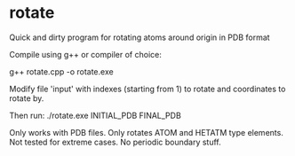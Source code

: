 rotate
======

Quick and dirty program for rotating atoms around origin in PDB format

Compile using g++ or compiler of choice:

  g++ rotate.cpp -o rotate.exe

Modify file 'input' with indexes (starting from 1) to rotate
and coordinates to rotate by.

Then run:
  ./rotate.exe INITIAL_PDB FINAL_PDB

Only works with PDB files.
Only rotates ATOM and HETATM type elements.
Not tested for extreme cases.
No periodic boundary stuff.

